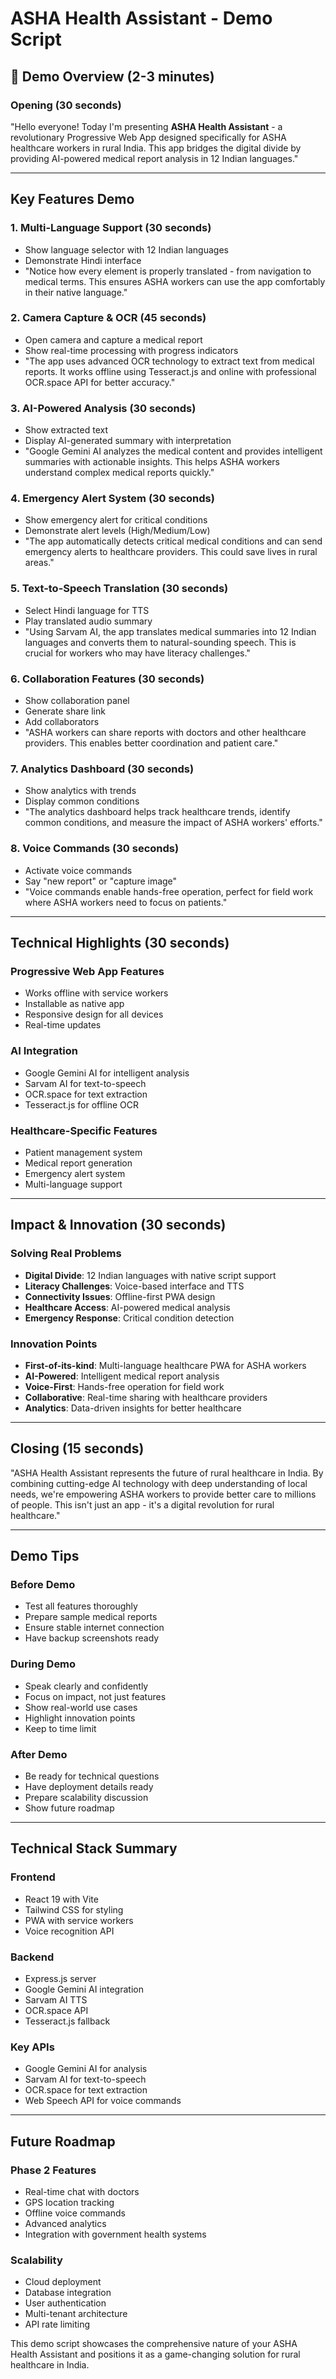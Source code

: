 # ASHA Health Assistant - Demo Script

## 🎯 **Demo Overview (2-3 minutes)**

### **Opening (30 seconds)**
"Hello everyone! Today I'm presenting **ASHA Health Assistant** - a revolutionary Progressive Web App designed specifically for ASHA healthcare workers in rural India. This app bridges the digital divide by providing AI-powered medical report analysis in 12 Indian languages."

---

## **Key Features Demo**

### **1. Multi-Language Support (30 seconds)**
- Show language selector with 12 Indian languages
- Demonstrate Hindi interface
- "Notice how every element is properly translated - from navigation to medical terms. This ensures ASHA workers can use the app comfortably in their native language."

### **2. Camera Capture & OCR (45 seconds)**
- Open camera and capture a medical report
- Show real-time processing with progress indicators
- "The app uses advanced OCR technology to extract text from medical reports. It works offline using Tesseract.js and online with professional OCR.space API for better accuracy."

### **3. AI-Powered Analysis (30 seconds)**
- Show extracted text
- Display AI-generated summary with interpretation
- "Google Gemini AI analyzes the medical content and provides intelligent summaries with actionable insights. This helps ASHA workers understand complex medical reports quickly."

### **4. Emergency Alert System (30 seconds)**
- Show emergency alert for critical conditions
- Demonstrate alert levels (High/Medium/Low)
- "The app automatically detects critical medical conditions and can send emergency alerts to healthcare providers. This could save lives in rural areas."

### **5. Text-to-Speech Translation (30 seconds)**
- Select Hindi language for TTS
- Play translated audio summary
- "Using Sarvam AI, the app translates medical summaries into 12 Indian languages and converts them to natural-sounding speech. This is crucial for workers who may have literacy challenges."

### **6. Collaboration Features (30 seconds)**
- Show collaboration panel
- Generate share link
- Add collaborators
- "ASHA workers can share reports with doctors and other healthcare providers. This enables better coordination and patient care."

### **7. Analytics Dashboard (30 seconds)**
- Show analytics with trends
- Display common conditions
- "The analytics dashboard helps track healthcare trends, identify common conditions, and measure the impact of ASHA workers' efforts."

### **8. Voice Commands (30 seconds)**
- Activate voice commands
- Say "new report" or "capture image"
- "Voice commands enable hands-free operation, perfect for field work where ASHA workers need to focus on patients."

---

## **Technical Highlights (30 seconds)**

### **Progressive Web App Features**
- Works offline with service workers
- Installable as native app
- Responsive design for all devices
- Real-time updates

### **AI Integration**
- Google Gemini AI for intelligent analysis
- Sarvam AI for text-to-speech
- OCR.space for text extraction
- Tesseract.js for offline OCR

### **Healthcare-Specific Features**
- Patient management system
- Medical report generation
- Emergency alert system
- Multi-language support

---

## **Impact & Innovation (30 seconds)**

### **Solving Real Problems**
- **Digital Divide**: 12 Indian languages with native script support
- **Literacy Challenges**: Voice-based interface and TTS
- **Connectivity Issues**: Offline-first PWA design
- **Healthcare Access**: AI-powered medical analysis
- **Emergency Response**: Critical condition detection

### **Innovation Points**
- **First-of-its-kind**: Multi-language healthcare PWA for ASHA workers
- **AI-Powered**: Intelligent medical report analysis
- **Voice-First**: Hands-free operation for field work
- **Collaborative**: Real-time sharing with healthcare providers
- **Analytics**: Data-driven insights for better healthcare

---

## **Closing (15 seconds)**

"ASHA Health Assistant represents the future of rural healthcare in India. By combining cutting-edge AI technology with deep understanding of local needs, we're empowering ASHA workers to provide better care to millions of people. This isn't just an app - it's a digital revolution for rural healthcare."

---

## **Demo Tips**

### **Before Demo**
- Test all features thoroughly
- Prepare sample medical reports
- Ensure stable internet connection
- Have backup screenshots ready

### **During Demo**
- Speak clearly and confidently
- Focus on impact, not just features
- Show real-world use cases
- Highlight innovation points
- Keep to time limit

### **After Demo**
- Be ready for technical questions
- Have deployment details ready
- Prepare scalability discussion
- Show future roadmap

---

## **Technical Stack Summary**

### **Frontend**
- React 19 with Vite
- Tailwind CSS for styling
- PWA with service workers
- Voice recognition API

### **Backend**
- Express.js server
- Google Gemini AI integration
- Sarvam AI TTS
- OCR.space API
- Tesseract.js fallback

### **Key APIs**
- Google Gemini AI for analysis
- Sarvam AI for text-to-speech
- OCR.space for text extraction
- Web Speech API for voice commands

---

## **Future Roadmap**

### **Phase 2 Features**
- Real-time chat with doctors
- GPS location tracking
- Offline voice commands
- Advanced analytics
- Integration with government health systems

### **Scalability**
- Cloud deployment
- Database integration
- User authentication
- Multi-tenant architecture
- API rate limiting

This demo script showcases the comprehensive nature of your ASHA Health Assistant and positions it as a game-changing solution for rural healthcare in India. 
